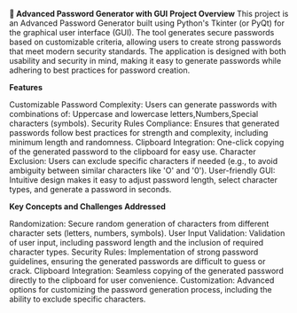 **🔐 Advanced Password Generator with GUI**
**Project Overview**
This project is an Advanced Password Generator built using Python's Tkinter (or PyQt) for the graphical user interface (GUI). The tool generates secure passwords based on customizable criteria, allowing users to create strong passwords that meet modern security standards.
The application is designed with both usability and security in mind, making it easy to generate passwords while adhering to best practices for password creation.

**Features**

Customizable Password Complexity: Users can generate passwords with combinations of: Uppercase and lowercase letters,Numbers,Special characters (symbols).
Security Rules Compliance: Ensures that generated passwords follow best practices for strength and complexity, including minimum length and randomness.
Clipboard Integration: One-click copying of the generated password to the clipboard for easy use.
Character Exclusion: Users can exclude specific characters if needed (e.g., to avoid ambiguity between similar characters like 'O' and '0').
User-friendly GUI: Intuitive design makes it easy to adjust password length, select character types, and generate a password in seconds.

**Key Concepts and Challenges Addressed**

Randomization: Secure random generation of characters from different character sets (letters, numbers, symbols).
User Input Validation: Validation of user input, including password length and the inclusion of required character types.
Security Rules: Implementation of strong password guidelines, ensuring the generated passwords are difficult to guess or crack.
Clipboard Integration: Seamless copying of the generated password directly to the clipboard for user convenience.
Customization: Advanced options for customizing the password generation process, including the ability to exclude specific characters.
